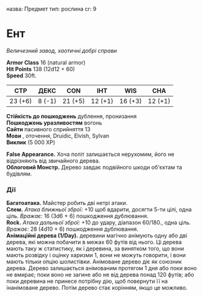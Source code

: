 назва: Предмет тип: рослина cr: 9

# Ент
_Величезний завод, хаотичні добрі справи_

**Armor Class** 16 (natural armor)   
**Hit Points** 138 (12d12 + 60)   
**Speed** 30ft.

| СТР     | ДЕКС   | CON     | ІНТ     | WIS     | CHA     |
| ------- | ------ | ------- | ------- | ------- | ------- |
| 23 (+6) | 8 (-1) | 21 (+5) | 12 (+1) | 16 (+3) | 12 (+1) |

**Стійкість до пошкоджень** дублення, пронизання   
**Пошкоджень уразливостям** вогонь   
**Сайти** пасивного сприйняття 13   
**Мови** , оточення, Druidic, Elvish, Sylvan   
**Виклик** (5 000 XP)

**False Appearance.** Хоча політ залишається нерухомим, його не відрізняють від звичайного дерева.   
**Облоговий Монстр.** Дерево завдає подвійного шкоди об'єктам та будівлям.

### Дії

**Багатоатака.** Майстер робить дві нетрі атаки.    
**Слем.** _Атака ближньої зброї:_ +10 щоб вдарити, досягти 5-ти цілі, одна ціль. _Вражає:_ 16 (3d6 + 6) пошкодження дублювання.   
**Rock.** _Атака дальньої зброї:_ +10 до удару, діапазон 60/180., одна ціль. _Вражає:_ 28 (4d10 + 6) пошкодження дублювання.   
**Анімаційні дерева (1/Day).** деревини магічно анімують одну або дві дерева, які можна побачити в межах 60 футів від нього. Ці дерева мають таку ж статистику, як і деревина, за винятком того, що вони мають розвідку і оцінку харизми 1, вони не можуть говорити, і вони мають тільки опцію шолистівки. Анімоване дерево діє як союзник дерева. Дерево залишається анімованим протягом 1 дня або поки воно не вмирає; поки воно не загине або не від дерева понад 120 футів; або поки деревина не принесе потрібну дію, щоб повернути її на інанімоване дерево. Потім дерево стає корінням, якщо це можливо.
